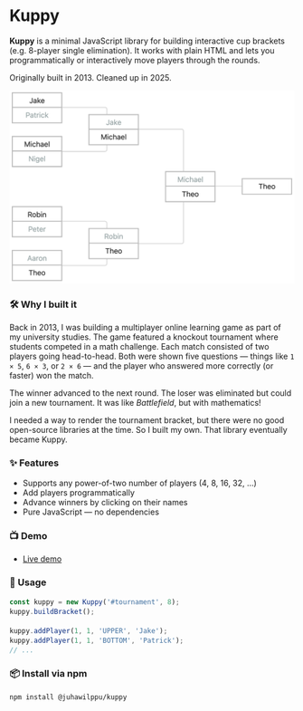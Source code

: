 # Kuppy

**Kuppy** is a minimal JavaScript library for building interactive cup brackets (e.g. 8-player single elimination). It works with plain HTML and lets you programmatically or interactively move players through the rounds.

Originally built in 2013. Cleaned up in 2025.

![Kuppy bracket example](media/kuppy-screenshot.png)

### 🛠️ Why I built it

Back in 2013, I was building a multiplayer online learning game as part of my university studies. The game featured a knockout tournament where students competed in a math challenge. Each match consisted of two players going head-to-head. Both were shown five questions — things like `1 × 5`, `6 × 3`, or `2 × 6` — and the player who answered more correctly (or faster) won the match.

The winner advanced to the next round. The loser was eliminated but could join a new tournament. It was like *Battlefield*, but with mathematics!

I needed a way to render the tournament bracket, but there were no good open-source libraries at the time. So I built my own. That library eventually became Kuppy.

### ✨ Features

- Supports any power-of-two number of players (4, 8, 16, 32, …)
- Add players programmatically
- Advance winners by clicking on their names
- Pure JavaScript — no dependencies

### 📺 Demo

- [Live demo](https://juhawilppu.github.io/kuppy/demo/)

### 🚀 Usage

```js
const kuppy = new Kuppy('#tournament', 8);
kuppy.buildBracket();

kuppy.addPlayer(1, 1, 'UPPER', 'Jake');
kuppy.addPlayer(1, 1, 'BOTTOM', 'Patrick');
// ...
```

### 📦 Install via npm

```bash
npm install @juhawilppu/kuppy
```